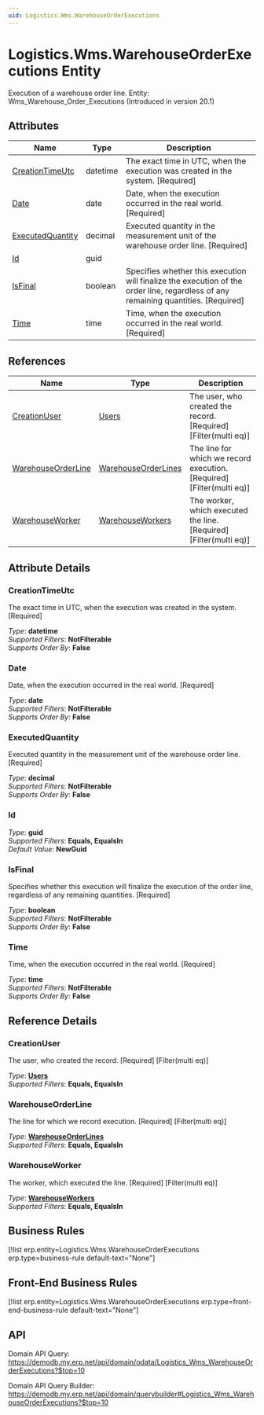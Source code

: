 ```yaml
---
uid: Logistics.Wms.WarehouseOrderExecutions
---
```

# Logistics.Wms.WarehouseOrderExecutions Entity

Execution of a warehouse order line. Entity: Wms_Warehouse_Order_Executions (Introduced in version 20.1)

## Attributes

| Name | Type | Description |
| ---- | ---- | --- |
| [CreationTimeUtc](Logistics.Wms.WarehouseOrderExecutions.md#creationtimeutc) | datetime | The exact time in UTC, when the execution was created in the system. [Required] 
| [Date](Logistics.Wms.WarehouseOrderExecutions.md#date) | date | Date, when the execution occurred in the real world. [Required] 
| [ExecutedQuantity](Logistics.Wms.WarehouseOrderExecutions.md#executedquantity) | decimal | Executed quantity in the measurement unit of the warehouse order line. [Required] 
| [Id](Logistics.Wms.WarehouseOrderExecutions.md#id) | guid |  
| [IsFinal](Logistics.Wms.WarehouseOrderExecutions.md#isfinal) | boolean | Specifies whether this execution will finalize the execution of the order line, regardless of any remaining quantities. [Required] 
| [Time](Logistics.Wms.WarehouseOrderExecutions.md#time) | time | Time, when the execution occurred in the real world. [Required] 

## References

| Name | Type | Description |
| ---- | ---- | --- |
| [CreationUser](Logistics.Wms.WarehouseOrderExecutions.md#creationuser) | [Users](Systems.Security.Users.md) | The user, who created the record. [Required] [Filter(multi eq)] |
| [WarehouseOrderLine](Logistics.Wms.WarehouseOrderExecutions.md#warehouseorderline) | [WarehouseOrderLines](Logistics.Wms.WarehouseOrderLines.md) | The line for which we record execution. [Required] [Filter(multi eq)] |
| [WarehouseWorker](Logistics.Wms.WarehouseOrderExecutions.md#warehouseworker) | [WarehouseWorkers](Logistics.Wms.WarehouseWorkers.md) | The worker, which executed the line. [Required] [Filter(multi eq)] |


## Attribute Details

### CreationTimeUtc

The exact time in UTC, when the execution was created in the system. [Required]

_Type_: **datetime**  
_Supported Filters_: **NotFilterable**  
_Supports Order By_: **False**  

### Date

Date, when the execution occurred in the real world. [Required]

_Type_: **date**  
_Supported Filters_: **NotFilterable**  
_Supports Order By_: **False**  

### ExecutedQuantity

Executed quantity in the measurement unit of the warehouse order line. [Required]

_Type_: **decimal**  
_Supported Filters_: **NotFilterable**  
_Supports Order By_: **False**  

### Id

_Type_: **guid**  
_Supported Filters_: **Equals, EqualsIn**  
_Default Value_: **NewGuid**  

### IsFinal

Specifies whether this execution will finalize the execution of the order line, regardless of any remaining quantities. [Required]

_Type_: **boolean**  
_Supported Filters_: **NotFilterable**  
_Supports Order By_: **False**  

### Time

Time, when the execution occurred in the real world. [Required]

_Type_: **time**  
_Supported Filters_: **NotFilterable**  
_Supports Order By_: **False**  


## Reference Details

### CreationUser

The user, who created the record. [Required] [Filter(multi eq)]

_Type_: **[Users](Systems.Security.Users.md)**  
_Supported Filters_: **Equals, EqualsIn**  

### WarehouseOrderLine

The line for which we record execution. [Required] [Filter(multi eq)]

_Type_: **[WarehouseOrderLines](Logistics.Wms.WarehouseOrderLines.md)**  
_Supported Filters_: **Equals, EqualsIn**  

### WarehouseWorker

The worker, which executed the line. [Required] [Filter(multi eq)]

_Type_: **[WarehouseWorkers](Logistics.Wms.WarehouseWorkers.md)**  
_Supported Filters_: **Equals, EqualsIn**  



## Business Rules

[!list erp.entity=Logistics.Wms.WarehouseOrderExecutions erp.type=business-rule default-text="None"]

## Front-End Business Rules

[!list erp.entity=Logistics.Wms.WarehouseOrderExecutions erp.type=front-end-business-rule default-text="None"]

## API

Domain API Query:
<https://demodb.my.erp.net/api/domain/odata/Logistics_Wms_WarehouseOrderExecutions?$top=10>

Domain API Query Builder:
<https://demodb.my.erp.net/api/domain/querybuilder#Logistics_Wms_WarehouseOrderExecutions?$top=10>

